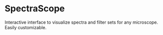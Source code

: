 # SpectraScope
Interactive interface to visualize spectra and filter sets for any microscope. Easily customizable.
